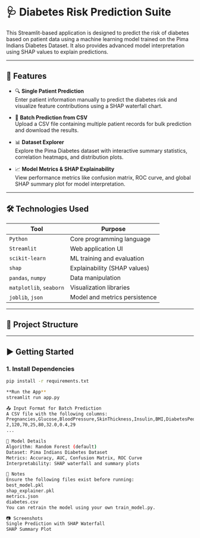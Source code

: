 # 🩺 Diabetes Risk Prediction Suite

This Streamlit-based application is designed to predict the risk of diabetes based on patient data using a machine learning model trained on the Pima Indians Diabetes Dataset. It also provides advanced model interpretation using SHAP values to explain predictions.

---

## 🚀 Features

- 🔍 **Single Patient Prediction**  
  Enter patient information manually to predict the diabetes risk and visualize feature contributions using a SHAP waterfall chart.

- 📄 **Batch Prediction from CSV**  
  Upload a CSV file containing multiple patient records for bulk prediction and download the results.

- 📊 **Dataset Explorer**  
  Explore the Pima Diabetes dataset with interactive summary statistics, correlation heatmaps, and distribution plots.

- 📈 **Model Metrics & SHAP Explainability**  
  View performance metrics like confusion matrix, ROC curve, and global SHAP summary plot for model interpretation.

---

## 🛠️ Technologies Used

| Tool                | Purpose                                 |
|---------------------|------------------------------------------|
| `Python`            | Core programming language                |
| `Streamlit`         | Web application UI                      |
| `scikit-learn`      | ML training and evaluation               |
| `shap`              | Explainability (SHAP values)            |
| `pandas`, `numpy`   | Data manipulation                        |
| `matplotlib`, `seaborn` | Visualization libraries             |
| `joblib`, `json`    | Model and metrics persistence            |

---

## 📂 Project Structure


---

## ▶️ Getting Started

### 1. Install Dependencies

```bash
pip install -r requirements.txt

**Run the App**
streamlit run app.py

📤 Input Format for Batch Prediction
A CSV file with the following columns:
Pregnancies,Glucose,BloodPressure,SkinThickness,Insulin,BMI,DiabetesPedigreeFunction,Age
2,120,70,25,80,32.0,0.4,29
...

🧠 Model Details
Algorithm: Random Forest (default)
Dataset: Pima Indians Diabetes Dataset
Metrics: Accuracy, AUC, Confusion Matrix, ROC Curve
Interpretability: SHAP waterfall and summary plots

📌 Notes
Ensure the following files exist before running:
best_model.pkl
shap_explainer.pkl
metrics.json
diabetes.csv
You can retrain the model using your own train_model.py.

📷 Screenshots
Single Prediction with SHAP Waterfall
SHAP Summary Plot

